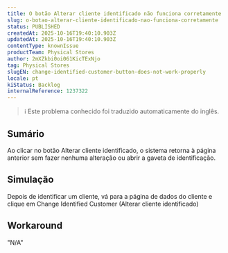 ```yaml
---
title: O botão Alterar cliente identificado não funciona corretamente
slug: o-botao-alterar-cliente-identificado-nao-funciona-corretamente
status: PUBLISHED
createdAt: 2025-10-16T19:40:10.903Z
updatedAt: 2025-10-16T19:40:10.903Z
contentType: knownIssue
productTeam: Physical Stores
author: 2mXZkbi0oi061KicTExNjo
tag: Physical Stores
slugEN: change-identified-customer-button-does-not-work-properly
locale: pt
kiStatus: Backlog
internalReference: 1237322
---
```


>ℹ️ Este problema conhecido foi traduzido automaticamente do inglês.

## Sumário


Ao clicar no botão Alterar cliente identificado, o sistema retorna à página anterior sem fazer nenhuma alteração ou abrir a gaveta de identificação.
## Simulação


Depois de identificar um cliente, vá para a página de dados do cliente e clique em Change Identified Customer (Alterar cliente identificado)
## Workaround

"N/A"



